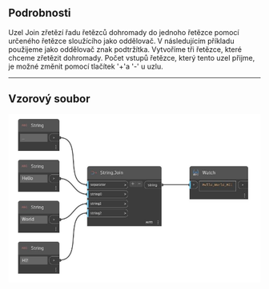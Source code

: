 ## Podrobnosti
Uzel Join zřetězí řadu řetězců dohromady do jednoho řetězce pomocí určeného řetězce sloužícího jako oddělovač. V následujícím příkladu použijeme jako oddělovač znak podtržítka. Vytvoříme tři řetězce, které chceme zřetězit dohromady. Počet vstupů řetězce, který tento uzel přijme, je možné změnit pomocí tlačítek '+'a '-' u uzlu.
___
## Vzorový soubor

![Join](./DSCore.String.Join_img.jpg)

